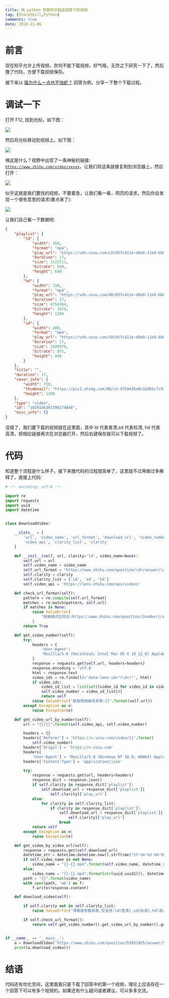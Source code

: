 ```yaml
---
title: 用 python 抓取知乎指定回答下的视频
tag: [ShareSkill,Python]
comments: true
date: 2018-11-06
---
```




# 前言

现在知乎允许上传视频，奈何不能下载视频，好气哦，无奈之下研究一下了，然后撸了代码，方便下载视频保存。

接下来以 [猫为什么一点也不怕蛇？](https://www.zhihu.com/question/268021660/answer/520507373) 回答为例，分享一下整个下载过程。

# 调试一下

打开 F12, 找到光标，如下图：

![](http://ww1.sinaimg.cn/large/006wYWbGly1fwy64j8p3mj31o215nagi.jpg)

然后将光标移动到视频上。如下图：

![](http://ww1.sinaimg.cn/large/006wYWbGly1fwy65i2f89j31iy0x5nar.jpg)

咦这是什么？视野中出现了一条神秘的链接: <code>https://www.zhihu.com/video/xxxxx</code>，让我们将这条链接复制到浏览器上，然后打开：

![](http://ww1.sinaimg.cn/large/006wYWbGly1fwy699p9hvj31050v0k15.jpg)

似乎这就是我们要找的视频，不要着急，让我们看一看，网页的请求，然后你会发现一个很有意思的请求(重点来了):

![](http://ww1.sinaimg.cn/large/006wYWbGly1fwy6bnesp3j322j0g9din.jpg)

让我们自己看一下数据吧:

```json
{
	"playlist": {
		"ld": {
			"width": 360,
			"format": "mp4",
			"play_url": "https://vdn.vzuu.com/LD/05fc411e-d8e0-11e8-bb8b-0242ac112a0b.mp4?auth_key=1541477643-0-0-987c2c504d14ab1165ce2ed47759d927&expiration=1541477643&disable_local_cache=1",
			"duration": 17,
			"size": 1123111,
			"bitrate": 509,
			"height": 640
		},
		"hd": {
			"width": 720,
			"format": "mp4",
			"play_url": "https://vdn.vzuu.com/HD/05fc411e-d8e0-11e8-bb8b-0242ac112a0b.mp4?auth_key=1541477643-0-0-8b8024a22a62f097ca31b8b06b7233a1&expiration=1541477643&disable_local_cache=1",
			"duration": 17,
			"size": 4354364,
			"bitrate": 1974,
			"height": 1280
		},
		"sd": {
			"width": 480,
			"format": "mp4",
			"play_url": "https://vdn.vzuu.com/SD/05fc411e-d8e0-11e8-bb8b-0242ac112a0b.mp4?auth_key=1541477643-0-0-5948c2562d817218c9a9fc41abad1df8&expiration=1541477643&disable_local_cache=1",
			"duration": 17,
			"size": 1920976,
			"bitrate": 871,
			"height": 848
		}
	},
	"title": "",
	"duration": 17,
	"cover_info": {
		"width": 720,
		"thumbnail": "https://pic2.zhimg.com/80/v2-97b9435a0c32d01c7c931bd00120327d_b.jpg",
		"height": 1280
	},
	"type": "video",
	"id": "1039146361396174848",
	"misc_info": {}
}
```

没错了，我们要下载的视频就在这里面，其中 ld 代表普清,sd 代表标清, hd 代表高清，把相应链接再次在浏览器打开，然后右键保存就可以下载视频了。


# 代码

知道整个流程是什么样子，接下来撸代码的过程就简单了，这里就不过再做过多解释了，直接上代码:

```python
# -*- encoding: utf-8 -*-

import re
import requests
import uuid
import datetime


class DownloadVideo:

    __slots__ = [
        'url', 'video_name', 'url_format', 'download_url', 'video_number',
        'video_api', 'clarity_list', 'clarity'
    ]

    def __init__(self, url, clarity='ld', video_name=None):
        self.url = url
        self.video_name = video_name
        self.url_format = "https://www.zhihu.com/question/\d+/answer/\d+"
        self.clarity = clarity
        self.clarity_list = ['ld', 'sd', 'hd']
        self.video_api = 'https://lens.zhihu.com/api/videos'

    def check_url_format(self):
        pattern = re.compile(self.url_format)
        matches = re.match(pattern, self.url)
        if matches is None:
            raise ValueError(
                "链接格式应符合:https://www.zhihu.com/question/{number}/answer/{number}"
            )
        return True

    def get_video_number(self):
        try:
            headers = {
                'User-Agent':
                'Mozilla/5.0 (Macintosh; Intel Mac OS X 10_12_6) AppleWebKit/537.36 (KHTML, like Gecko) Chrome/66.0.3359.181 Safari/537.36'
            }
            response = requests.get(self.url, headers=headers)
            response.encoding = 'utf-8'
            html = response.text
            video_ids = re.findall(r'data-lens-id="(\d+)"', html)
            if video_ids:
                video_id_list = list(set([video_id for video_id in video_ids]))
                self.video_number = video_id_list[0]
                return self
            raise ValueError("获取视频编号异常:{}".format(self.url))
        except Exception as e:
            raise Exception(e)

    def get_video_url_by_number(self):
        url = "{}/{}".format(self.video_api, self.video_number)

        headers = {}
        headers['Referer'] = 'https://v.vzuu.com/video/{}'.format(
            self.video_number)
        headers['Origin'] = 'https://v.vzuu.com'
        headers[
            'User-Agent'] = 'Mozilla/5.0 (Windows NT 10.0; WOW64) AppleWebKit/537.36 (KHTML, like Gecko) Chrome/70.0.3538.67 Safari/537.36'
        headers['Content-Type'] = 'application/json'

        try:
            response = requests.get(url, headers=headers)
            response_dict = response.json()
            if self.clarity in response_dict['playlist']:
                self.download_url = response_dict['playlist'][
                    self.clarity]['play_url']
            else:
                for clarity in self.clarity_list:
                    if clarity in response_dict['playlist']:
                        self.download_url = response_dict['playlist'][
                            self.clarity]['play_url']
                        break
            return self
        except Exception as e:
            raise Exception(e)

    def get_video_by_video_url(self):
        response = requests.get(self.download_url)
        datetime_str = datetime.datetime.now().strftime("%Y-%m-%d %H-%M-%S")
        if self.video_name is not None:
            video_name = "{}-{}.mp4".format(self.video_name, datetime_str)
        else:
            video_name = "{}-{}.mp4".format(str(uuid.uuid1()), datetime_str)
        path = "{}".format(video_name)
        with open(path, 'wb') as f:
            f.write(response.content)

    def download_video(self):

        if self.clarity not in self.clarity_list:
            raise ValueError("清晰度参数异常,仅支持:ld(普清),sd(标清),hd(高清)")

        if self.check_url_format():
            return self.get_video_number().get_video_url_by_number().get_video_by_video_url()


if __name__ == '__main__':
    a = DownloadVideo('https://www.zhihu.com/question/53031925/answer/524158069')
    print(a.download_video())
```


# 结语

代码还有优化空间，这里面我只是下载了回答中的第一个视频，理论上应该存在一个回答下可以有多个视频的。如果还有什么疑问或者建议，可以多多交流。